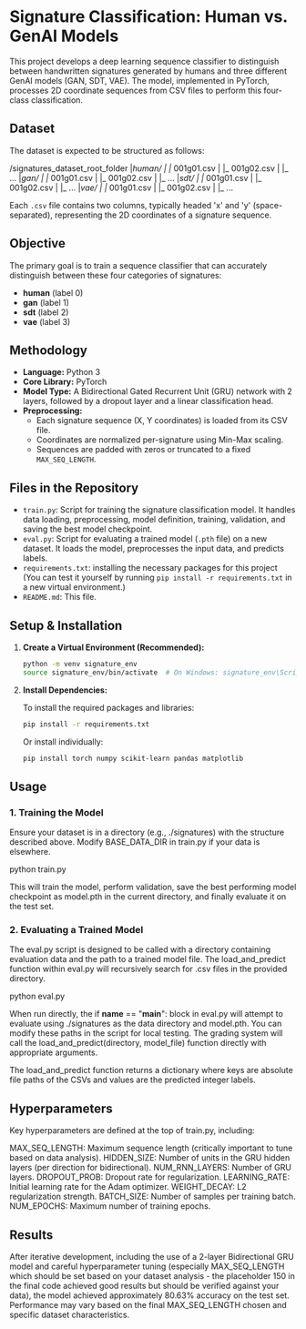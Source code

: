 # Signature Classification: Human vs. GenAI Models

This project develops a deep learning sequence classifier to distinguish between handwritten signatures generated by humans and three different GenAI models (GAN, SDT, VAE). The model, implemented in PyTorch, processes 2D coordinate sequences from CSV files to perform this four-class classification.

## Dataset

The dataset is expected to be structured as follows:

/signatures_dataset_root_folder
|_human/
|  |_ 001g01.csv
|  |_ 001g02.csv
|  |_ ...
|_gan/
|  |_ 001g01.csv
|  |_ 001g02.csv
|  |_ ...
|_sdt/
|  |_ 001g01.csv
|  |_ 001g02.csv
|  |_ ...
|_vae/
|  |_ 001g01.csv
|  |_ 001g02.csv
|  |_ ...

Each `.csv` file contains two columns, typically headed 'x' and 'y' (space-separated), representing the 2D coordinates of a signature sequence.

## Objective

The primary goal is to train a sequence classifier that can accurately distinguish between these four categories of signatures:
* **human** (label 0)
* **gan** (label 1)
* **sdt** (label 2)
* **vae** (label 3)

## Methodology

* **Language:** Python 3
* **Core Library:** PyTorch
* **Model Type:** A Bidirectional Gated Recurrent Unit (GRU) network with 2 layers, followed by a dropout layer and a linear classification head.
* **Preprocessing:**
    * Each signature sequence (X, Y coordinates) is loaded from its CSV file.
    * Coordinates are normalized per-signature using Min-Max scaling.
    * Sequences are padded with zeros or truncated to a fixed `MAX_SEQ_LENGTH`.

## Files in the Repository

* `train.py`: Script for training the signature classification model. It handles data loading, preprocessing, model definition, training, validation, and saving the best model checkpoint.
* `eval.py`: Script for evaluating a trained model (`.pth` file) on a new dataset. It loads the model, preprocesses the input data, and predicts labels.
* `requirements.txt`: installing the necessary packages for this project (You can test it yourself by running `pip install -r requirements.txt` in a new virtual environment.)
* `README.md`: This file.

## Setup & Installation

1.  **Create a Virtual Environment (Recommended):**
    ```bash
    python -m venv signature_env
    source signature_env/bin/activate  # On Windows: signature_env\Scripts\activate
    ```

2.  **Install Dependencies:**

    To install the required packages and libraries:
    ```bash
    pip install -r requirements.txt
    ```
    Or install individually:
    ```bash
    pip install torch numpy scikit-learn pandas matplotlib
    ```

## Usage

### 1. Training the Model
Ensure your dataset is in a directory (e.g., ./signatures) with the structure described above. Modify BASE_DATA_DIR in train.py if your data is elsewhere.

python train.py


This will train the model, perform validation, save the best performing model checkpoint as model.pth in the current directory, and finally evaluate it on the test set.

### 2. Evaluating a Trained Model
The eval.py script is designed to be called with a directory containing evaluation data and the path to a trained model file. The load_and_predict function within eval.py will recursively search for .csv files in the provided directory.

python eval.py


When run directly, the if __name__ == "__main__": block in eval.py will attempt to evaluate using ./signatures as the data directory and model.pth. You can modify these paths in the script for local testing. The grading system will call the load_and_predict(directory, model_file) function directly with appropriate arguments.

The load_and_predict function returns a dictionary where keys are absolute file paths of the CSVs and values are the predicted integer labels.

## Hyperparameters

Key hyperparameters are defined at the top of train.py, including:

MAX_SEQ_LENGTH: Maximum sequence length (critically important to tune based on data analysis).
HIDDEN_SIZE: Number of units in the GRU hidden layers (per direction for bidirectional).
NUM_RNN_LAYERS: Number of GRU layers.
DROPOUT_PROB: Dropout rate for regularization.
LEARNING_RATE: Initial learning rate for the Adam optimizer.
WEIGHT_DECAY: L2 regularization strength.
BATCH_SIZE: Number of samples per training batch.
NUM_EPOCHS: Maximum number of training epochs.


## Results
After iterative development, including the use of a 2-layer Bidirectional GRU model and careful hyperparameter tuning (especially MAX_SEQ_LENGTH which should be set based on your dataset analysis - the placeholder 150 in the final code achieved good results but should be verified against your data), the model achieved approximately 80.63% accuracy on the test set. Performance may vary based on the final MAX_SEQ_LENGTH chosen and specific dataset characteristics.
